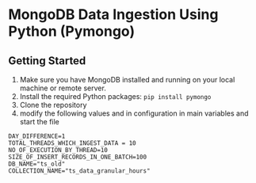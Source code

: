 #   MongoDB Data Ingestion Using Python (Pymongo)

## Getting Started


1. Make sure you have MongoDB installed and running on your local machine or remote server.
2. Install the required Python packages:
``pip install pymongo
``
3. Clone the repository
4. modify the following values and in configuration in main variables and start the file

```
DAY_DIFFERENCE=1
TOTAL_THREADS_WHICH_INGEST_DATA = 10
NO_OF_EXECUTION_BY_THREAD=10
SIZE_OF_INSERT_RECORDS_IN_ONE_BATCH=100
DB_NAME="ts_old"
COLLECTION_NAME="ts_data_granular_hours"
```



